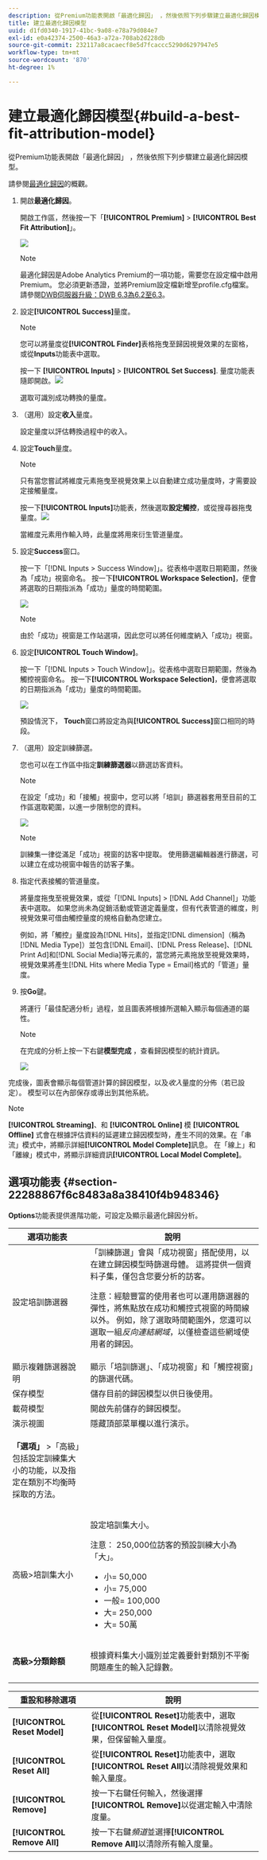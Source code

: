 ```yaml
---
description: 從Premium功能表開啟「最適化歸因」 ，然後依照下列步驟建立最適化歸因模型。
title: 建立最適化歸因模型
uuid: d1fd0340-1917-41bc-9a08-e78a79d084e7
exl-id: e0a42374-2500-46a3-a72a-708ab2d228db
source-git-commit: 232117a8cacaecf8e5d7fcaccc5290d6297947e5
workflow-type: tm+mt
source-wordcount: '870'
ht-degree: 1%

---
```


# 建立最適化歸因模型{#build-a-best-fit-attribution-model}

從Premium功能表開啟「最適化歸因」 ，然後依照下列步驟建立最適化歸因模型。

請參閱[最適化歸因](../../../../home/c-get-started/c-attribution-profiles/c-attrib-algorithmic/c-attrib-algorithmic.md#concept-237feb6e9c4d49efaf75399297dcb9d1)的概觀。

1. 開啟&#x200B;**最適化歸因**。

   開啟工作區，然後按一下「**[!UICONTROL Premium]** > **[!UICONTROL Best Fit Attribution]**」。

   ![](assets/attrib_windows_launch.png)

   >[!NOTE]
   >
   >最適化歸因是Adobe Analytics Premium的一項功能，需要您在設定檔中啟用Premium。 您必須更新憑證，並將Premium設定檔新增至profile.cfg檔案。 請參閱[DWB伺服器升級：DWB 6.3為6.2至6.3](https://experienceleague.adobe.com/docs/data-workbench/using/install/upgrade-dwb/c-6-2-to-6-3-upgrade.html)。

1. 設定&#x200B;**[!UICONTROL Success]**&#x200B;量度。

   >[!NOTE]
   >
   >您可以將量度從&#x200B;**[!UICONTROL Finder]**&#x200B;表格拖曳至歸因視覺效果的左窗格，或從&#x200B;**Inputs**&#x200B;功能表中選取。

   按一下 **[!UICONTROL Inputs]** > **[!UICONTROL Set Success]**. 量度功能表隨即開啟。![](assets/attrib_set_success_metric.png)

   選取可識別成功轉換的量度。

1. （選用）設定&#x200B;**收入**&#x200B;量度。

   設定量度以評估轉換過程中的收入。

1. 設定&#x200B;**Touch**&#x200B;量度。

   >[!NOTE]
   >
   >只有當您嘗試將維度元素拖曳至視覺效果上以自動建立成功量度時，才需要設定接觸量度。

   按一下&#x200B;**[!UICONTROL Inputs]**&#x200B;功能表，然後選取&#x200B;**設定觸控**，或從搜尋器拖曳量度。![](assets/attrib_set_touch.png)

   當維度元素用作輸入時，此量度將用來衍生管道量度。

1. 設定&#x200B;**Success**&#x200B;窗口。

   按一下「[!DNL Inputs > Success Window]」。從表格中選取日期範圍，然後為「成功」視窗命名。 按一下&#x200B;**[!UICONTROL Workspace Selection]**，便會將選取的日期指派為「成功」量度的時間範圍。

   ![](assets/attrib_set_success_window.png)

   >[!NOTE]
   >
   >由於「成功」視窗是工作站選項，因此您可以將任何維度納入「成功」視窗。

1. 設定&#x200B;**[!UICONTROL Touch Window]**。

   按一下「[!DNL Inputs > Touch Window]」。從表格中選取日期範圍，然後為觸控視窗命名。 按一下&#x200B;**[!UICONTROL Workspace Selection]**，便會將選取的日期指派為「成功」量度的時間範圍。

   ![](assets/attrib_set_touch_window.png)

   預設情況下， **Touch**&#x200B;窗口將設定為與&#x200B;**[!UICONTROL Success]**&#x200B;窗口相同的時段。

1. （選用）設定訓練篩選。

   您也可以在工作區中指定&#x200B;**訓練篩選器**&#x200B;以篩選訪客資料。

   >[!NOTE]
   >
   >在設定「成功」和「接觸」視窗中，您可以將「培訓」篩選器套用至目前的工作區選取範圍，以進一步限制您的資料。

   ![](assets/attrib_filter.png)

   >[!NOTE]
   >
   >訓練集一律從滿足「成功」視窗的訪客中提取。 使用篩選編輯器進行篩選，可以建立在成功視窗中報告的訪客子集。

1. 指定代表接觸的管道量度。

   將量度拖曳至視覺效果，或從「[!DNL Inputs] > [!DNL Add Channel]」功能表中選取。 如果您尚未為促銷活動或管道定義量度，但有代表管道的維度，則視覺效果可借由觸控量度的規格自動為您建立。

   例如，將「觸控」量度設為[!DNL Hits]，並指定[!DNL dimension]（稱為[!DNL Media Type]）並包含[!DNL Email]、[!DNL Press Release]、[!DNL Print Ad]和[!DNL Social Media]等元素的，當您將元素拖放至視覺效果時，視覺效果將產生[!DNL Hits where Media Type = Email]格式的「管道」量度。

1. 按&#x200B;**Go**&#x200B;鍵。

   將運行「最佳配適分析」過程，並且圖表將根據所選輸入顯示每個通道的屬性。

   >[!NOTE]
   >
   >在完成的分析上按一下右鍵&#x200B;**模型完成** ，查看歸因模型的統計資訊。

   ![](assets/attrib_visualization.png)

完成後，圖表會顯示每個管道計算的歸因模型，以及&#x200B;*收入*&#x200B;量度的分佈（若已設定）。 模型可以在內部保存或導出到其他系統。

>[!NOTE]
>
>**[!UICONTROL Streaming]**、和 **[!UICONTROL Online]** 模 **[!UICONTROL Offline]** 式會在根據評估資料的延遲建立歸因模型時，產生不同的效果。在「串流」模式中，將顯示詳細&#x200B;**[!UICONTROL Model Complete]**&#x200B;訊息。 在「線上」和「離線」模式中，將顯示詳細資訊&#x200B;**[!UICONTROL Local Model Complete]**。

## 選項功能表 {#section-22288867f6c8483a8a38410f4b948346}

**Options**&#x200B;功能表提供進階功能，可設定及顯示最適化歸因分析。

<table id="table_8F6F517B7DBF4259814BEC6D07A72EAC"> 
 <thead> 
  <tr> 
   <th colname="col1" class="entry"> 選項功能表 </th> 
   <th colname="col2" class="entry"> 說明 </th> 
  </tr>
 </thead>
 <tbody> 
  <tr> 
   <td colname="col1"><span class="uicontrol"> 設定培訓篩選器  </span> </td> 
   <td colname="col2"> 「訓練篩選」會與「成功視窗」搭配使用，以在建立歸因模型時篩選母體。 這將提供一個資料子集，僅包含您要分析的訪客。 <p>注意：經驗豐富的使用者也可以運用篩選器的彈性，將焦點放在成功和觸控式視窗的時間線以外。 例如，除了選取時間範圍外，您還可以選取一組<i>反向連結網域</i>，以僅檢查這些網域使用者的歸因。 </p> </td> 
  </tr> 
  <tr> 
   <td colname="col1"><span class="uicontrol"> 顯示複雜篩選器說明  </span> </td> 
   <td colname="col2"> 顯示「培訓篩選」、「成功視窗」和「觸控視窗」的篩選代碼。 </td> 
  </tr> 
  <tr> 
   <td colname="col1"><span class="uicontrol"> 保存模型  </span> </td> 
   <td colname="col2"> 儲存目前的歸因模型以供日後使用。 </td> 
  </tr> 
  <tr> 
   <td colname="col1"><span class="uicontrol"> 載荷模型  </span> </td> 
   <td colname="col2"> 開啟先前儲存的歸因模型。 </td> 
  </tr> 
  <tr> 
   <td colname="col1"><span class="uicontrol"> 演示視圖  </span> </td> 
   <td colname="col2"> 隱藏頂部菜單欄以進行演示。 </td> 
  </tr> 
  <tr> 
   <td colname="col1"> <p><b>「選項」</b> &gt;「高級」包括設定訓練集大小的功能，以及指定在類別不均衡時採取的方法。 </p> </td> 
   <td colname="col2"> </td> 
  </tr> 
  <tr> 
   <td colname="col1"><span class="uicontrol"> 高級&gt;培訓集大小  </span> </td> 
   <td colname="col2"> <p>設定培訓集大小。 </p> <p>注意： 250,000位訪客的預設訓練大小為「大」。 </p> 
    <ul id="ul_5F17C60227C34A85A2C476A32F2B5DCD"> 
     <li id="li_A076FC2AD0214ADDBFCFD82AEA5F0880">小= 50,000 </li> 
     <li id="li_17E77E01D5374068BEBC80B3AD4CCD41">小= 75,000 </li> 
     <li id="li_7F6B4834742A4BFCBC3DB214425B88C3">一般= 100,000 </li> 
     <li id="li_0BB7F791603745028CFC661EBC94D8B4">大= 250,000 </li> 
     <li id="li_34B60233C84F48F1BCB8040C5195411A">大= 50萬 </li> 
    </ul> </td> 
  </tr> 
  <tr> 
   <td colname="col1"><b>高級&gt;分類餘額  </b> </td> 
   <td colname="col2"> <p>根據資料集大小識別並定義要針對類別不平衡問題產生的輸入記錄數。 </p> </td> 
  </tr> 
 </tbody> 
</table>

| 重設和移除選項 | 說明 |
|---|---|
| **[!UICONTROL Reset Model]** | 從&#x200B;**[!UICONTROL Reset]**&#x200B;功能表中，選取&#x200B;**[!UICONTROL Reset Model]**&#x200B;以清除視覺效果，但保留輸入量度。 |
| **[!UICONTROL Reset All]** | 從&#x200B;**[!UICONTROL Reset]**&#x200B;功能表中，選取&#x200B;**[!UICONTROL Reset All]**&#x200B;以清除視覺效果和輸入量度。 |
| **[!UICONTROL Remove]** | 按一下右鍵任何輸入，然後選擇&#x200B;**[!UICONTROL Remove]**&#x200B;以從選定輸入中清除度量。 |
| **[!UICONTROL Remove All]** | 按一下右鍵&#x200B;*頻道*&#x200B;並選擇&#x200B;**[!UICONTROL Remove All]**&#x200B;以清除所有輸入度量。 |
